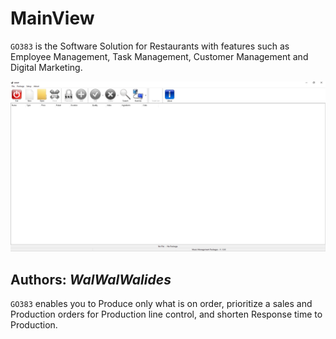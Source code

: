 # MainView
`GO383` is the Software Solution for Restaurants with features such as Employee Management, Task Management, Customer Management and Digital Marketing.

![](Img/MainView.png)


**Authors:**  *WalWalWalides*
------

`GO383` enables you to Produce only what is on order, prioritize a sales and Production orders for Production line control, and shorten Response time to Production. 



    



